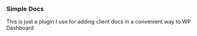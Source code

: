 ### Simple Docs

This is just a plugin I use for adding client docs in a convenient way to WP Dashboard